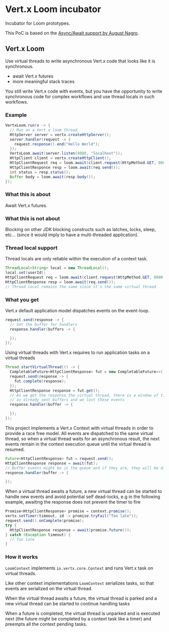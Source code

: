 # Vert.x Loom incubator

Incubator for Loom prototypes.

This PoC is based on the [Async/Await support by August Nagro](https://github.com/AugustNagro/vertx-async-await).

## Vert.x Loom

Use virtual threads to write asynchronous Vert.x code that looks like it is synchronous.

- await Vert.x futures
- more meaningful stack traces

You still write Vert.x code with events, but you have the opportunity to write synchronous code for complex
workflows and use thread locals in such workflows.

### Example

```java
VertxLoom.run(v -> {
  // Run on a Vert.x loom thread
  HttpServer server = vertx.createHttpServer();
  server.handler(request -> {
    request.response().end("Hello World");
  });
  VertxLoom.await(server.listen(8080, "localhost"));
  HttpClient client = vertx.createHttpClient();
  HttpClientRequest req = loom.await(client.request(HttpMethod.GET, 8080, "localhost", "/"));
  HttpClientResponse resp = loom.await(req.send());
  int status = resp.status();
  Buffer body = loom.await(resp.body());
});
```

### What this is about

Await Vert.x futures.

### What this is not about

Blocking on other JDK blocking constructs such as latches, locks, sleep, etc... (since it would imply to have a multi-threaded application).

### Thread local support

Thread locals are only reliable within the execution of a context task.

```java
ThreadLocal<String> local = new ThreadLocal();
local.set(userId);
HttpClientRequest req = loom.await(client.request(HttpMethod.GET, 8080, "localhost", "/"));
HttpClientResponse resp = loom.await(req.send());
// Thread local remains the same since it's the same virtual thread
```

### What you get

Vert.x default application model dispatches events on the event-loop.

```java
request.send(response -> {
  // Set the buffer for handlers
  response.handler(buffers -> {

  });
});
```

Using virtual threads with Vert.x requires to run application tasks on a virtual threads

```java
Thread.startVirtualThread(() -> {
  CompletableFuture<HttpClientResponse> fut = new CompletableFuture<>();
  request.send(response -> {
    fut.complete(response);
  });
  HttpClientResponse response = fut.get();
  // As we get the response the virtual thread, there is a window of time where the event-loop thread
  // as already sent buffers and we lost these events
  response.handler(buffer -> {

  });
});
```

This project implements a Vert.x Context with virtual threads in order to provide a race free model. All events are
dispatched to the same virtual thread, so when a virtual thread waits for an asynchronous result, the next events
remain in the context execution queue until the virtual thread is resumed.

```java
Future<HttpClientResponse> fut = request.send();
HttpClientResponse response = await(fut);
// Buffer events might be in the queue and if they are, they will be dispatched next
response.handler(buffer -> {

});
```

When a virtual thread awaits a future, a new virtual thread can be started to handle new events and avoid potential
self dead-locks, e.g in the following example, awaiting the response does not prevent the timer to fire

```java
Promise<HttpClientResponse> promise = context.promise();
vertx.setTimer(timeout, id -> promise.tryFail("Too late"));
request.send().onComplete(promise);
try {
  HttpClientResponse response = await(promise.future());
} catch (Exception timeout) {
  // Too late
}
```

### How it works

`LoomContext` implements `io.vertx.core.Context` and runs Vert.x task on virtual threads.

Like other context implementations `LoomContext` serializes tasks, so that events are serialized on the virtual thread.

When the virtual thread awaits a future, the virtual thread is parked and a new virtual thread can be started to continue handling tasks

When a future is completed, the virtual thread is unparked and is executed next (the future might be completed by a context task like a timer)
and preempts all the context pending tasks.
